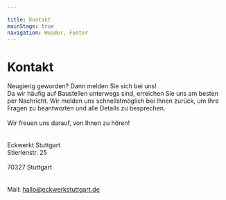```yaml
---

title: Kontakt
mainStage: true
navigation: Header, Footer
---
```


# Kontakt

Neugierig geworden? Dann melden Sie sich bei uns!\
Da wir häufig auf Baustellen unterwegs sind, erreichen Sie uns am besten per Nachricht. Wir melden uns schnellstmöglich
bei Ihnen zurück, um Ihre Fragen zu beantworten und alle Details zu besprechen.
\
\
Wir freuen uns darauf, von Ihnen zu hören!
\
\
\
Eckwerkt Stuttgart\
Stierlenstr. 25 \
\
70327 Stuttgart
\
\
\
Mail: [hallo@eckwerkstuttgart.de](mailto:hallo@eckwerkstuttgart.de)
